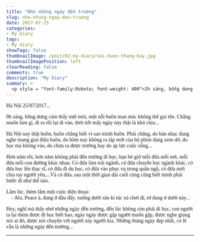 ```yaml
---
title: "Nhớ những ngày đến trường"
slug: nho-nhung-ngay-den-truong
date: 2017-07-25
categories:
- My Diary
tags:
- My diary
showTags: false
thumbnailImage: /post/02-my-diary/noi-buon-thang-bay.jpg
thumbnailImagePosition: left
clearReading: false	
comments: true
description: "My Diary"
summary: >
  <p style = "font-family:Roboto; font-weight: 400">2h sáng, bỗng dưng cảm thấy mệt mỏi, một nỗi buồn man mác không thể gọi tên. Chẳng muốn làm gì, đi ra rồi lại đi vào, thời tiết mấy ngày này thật là khó chịu...</p>
---
```


<p style = "font-family:Lora; font-weight: 400">Hà Nội 25/07/2017... </p>

<p style = "font-family:Lora; font-weight: 400">0h sáng, bỗng dưng cảm thấy mệt mỏi, một nỗi buồn man mác không thể gọi tên. Chẳng muốn làm gì, đi ra rồi lại đi vào, thời tiết mấy ngày này thật là khó chịu...</p>

<p style = "font-family:Lora; font-weight: 400">Hà Nội nay thật buồn, buồn chẳng biết vì sao mình buồn. Phải chăng, do bản nhạc đang nghe mang giai điệu buồn, do hôm nay không ra tập mới của bộ phim đang xem dở, do học mà không vào, do chưa ra được trường hay do áp lực cuộc sống...</p>

<p style = "font-family:Lora; font-weight: 400">Hơn năm rồi, hơn năm không phải đến trường đi học, bạn bè giờ mỗi đứa mỗi nơi, mỗi đứa mỗi con đường khác nhau. Có đứa làm trái ngành, có đứa chuyển học ngành khác, có đứa học lên thạc sĩ, có đứa đi du học, có đứa vào phục vụ trong quân ngũ, có đứa mới chia tay người yêu,...Và có đứa, sau một thời gian dài cuối cùng cũng biết mình phải bước đi như thế nào.</p>

<p style = "font-family:Lora; font-weight: 400">Lắm lúc, thèm lắm một cuộc điện thoại: </br>
&nbsp;&nbsp;&nbsp;&nbsp;- Alo, Peace à, đang ở đâu đấy, xuống dưới sân kí túc xá chơi đi, tớ đang ở dưới này...</p>

<p style = "font-family:Lora; font-weight: 400">Hey, nghĩ mà thấy nhớ những ngày đến trường, đến lúc không còn phải đi học, con người ta lại thèm được đi học biết bao, ngày ngày được gặp người muốn gặp, được nghe giọng nói ai đó, được nói chuyện với người này người kia. Những tháng ngày đẹp nhất, có lẽ vẫn là những ngày đến trường...</p>

---

